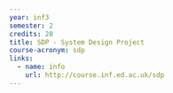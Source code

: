 ```yaml
---
year: inf3
semester: 2
credits: 20
title: SDP - System Design Project
course-acronym: sdp
links:
  - name: info
    url: http://course.inf.ed.ac.uk/sdp
---
```

